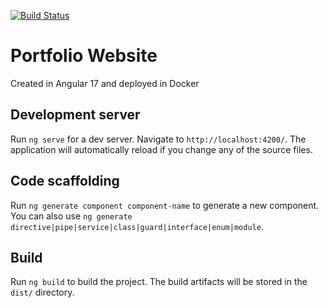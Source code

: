 [![Build Status](https://jenkins.colbyahillman.com/buildStatus/icon?job=Personal+Website?style=flat-square)](https://jenkins.colbyahillman.com/job/Personal%20Website/)

# Portfolio Website

Created in Angular 17 and deployed in Docker

## Development server

Run `ng serve` for a dev server. Navigate to `http://localhost:4200/`. The application will automatically reload if you change any of the source files.

## Code scaffolding

Run `ng generate component component-name` to generate a new component. You can also use `ng generate directive|pipe|service|class|guard|interface|enum|module`.

## Build

Run `ng build` to build the project. The build artifacts will be stored in the `dist/` directory.
